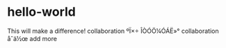# hello-world
This will make a difference!
collaboration ºÏ×÷
ÎÒÓÖ¼ÓÁË»°
collaboration åˆä½œ
add more
